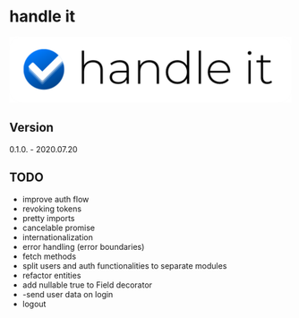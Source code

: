 # handle it

![handle it](./docs/img/handle-it.png)

## Version

0.1.0. - 2020.07.20

## TODO

- improve auth flow
- revoking tokens
- pretty imports
- cancelable promise
- internationalization
- error handling (error boundaries)
- fetch methods
- split users and auth functionalities to separate modules
- refactor entities
- add nullable true to Field decorator
- -send user data on login
- logout
